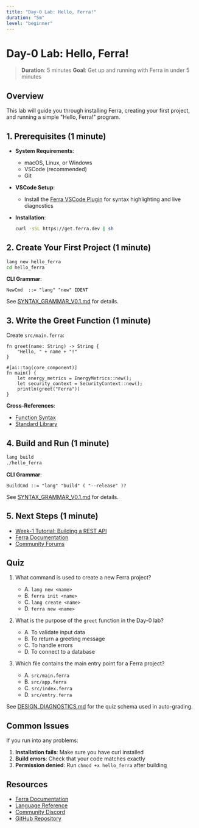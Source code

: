 ```yaml
---
title: "Day-0 Lab: Hello, Ferra!"
duration: "5m"
level: "beginner"
---
```


# Day-0 Lab: Hello, Ferra!

> **Duration**: 5 minutes
> **Goal**: Get up and running with Ferra in under 5 minutes

## Overview

This lab will guide you through installing Ferra, creating your first project, and running a simple "Hello, Ferra!" program.

## 1. Prerequisites (1 minute)

*   **System Requirements**:
    *   macOS, Linux, or Windows
    *   VSCode (recommended)
    *   Git

*   **VSCode Setup**:
    *   Install the [Ferra VSCode Plugin](../../reference/VSCODE_PLUGIN_ALPHA_SPEC.md) for syntax highlighting and live diagnostics

*   **Installation**:
    ```bash
    curl -sSL https://get.ferra.dev | sh
    ```

## 2. Create Your First Project (1 minute)

```bash
lang new hello_ferra
cd hello_ferra
```

**CLI Grammar**:
```ebnf
NewCmd  ::= "lang" "new" IDENT
```
See [SYNTAX_GRAMMAR_V0.1.md](../../reference/SYNTAX_GRAMMAR_V0.1.md) for details.

## 3. Write the Greet Function (1 minute)

Create `src/main.ferra`:
```ferra
fn greet(name: String) -> String {
    "Hello, " + name + "!"
}

#[ai::tag(core_component)]
fn main() {
    let energy_metrics = EnergyMetrics::new();
    let security_context = SecurityContext::new();
    println(greet("Ferra"))
}
```

**Cross-References**:
- [Function Syntax](../../reference/SYNTAX_GRAMMAR_V0.1.md)
- [Standard Library](../../reference/STDLIB_CORE_V0.1.md)

## 4. Build and Run (1 minute)

```bash
lang build
./hello_ferra
```

**CLI Grammar**:
```ebnf
BuildCmd ::= "lang" "build" ( "--release" )?
```
See [SYNTAX_GRAMMAR_V0.1.md](../../reference/SYNTAX_GRAMMAR_V0.1.md) for details.

## 5. Next Steps (1 minute)

*   [Week-1 Tutorial: Building a REST API](../week-1/rest_api.md)
*   [Ferra Documentation](../../reference/)
*   [Community Forums](https://community.ferra.dev)

## Quiz

1. What command is used to create a new Ferra project?
   - A. `lang new <name>`
   - B. `ferra init <name>`
   - C. `lang create <name>`
   - D. `ferra new <name>`

2. What is the purpose of the `greet` function in the Day-0 lab?
   - A. To validate input data
   - B. To return a greeting message
   - C. To handle errors
   - D. To connect to a database

3. Which file contains the main entry point for a Ferra project?
   - A. `src/main.ferra`
   - B. `src/app.ferra`
   - C. `src/index.ferra`
   - D. `src/entry.ferra`

See [DESIGN_DIAGNOSTICS.md](../../reference/DESIGN_DIAGNOSTICS.md) for the quiz schema used in auto-grading.

## Common Issues

If you run into any problems:

1. **Installation fails**: Make sure you have curl installed
2. **Build errors**: Check that your code matches exactly
3. **Permission denied**: Run `chmod +x hello_ferra` after building

## Resources

- [Ferra Documentation](https://docs.ferra.dev)
- [Language Reference](../../reference/README.md)
- [Community Discord](https://discord.gg/ferra)
- [GitHub Repository](https://github.com/ferra-language/ferra-lang) 
